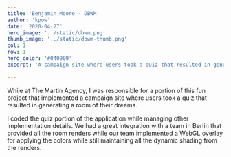 ```yaml
---
title: 'Benjamin Moore - DBWM'
author: 'kpow'
date: '2020-04-27'
hero_image: '../static/dbwm.png'
thumb_image: '../static/dbwm-thumb.png'
col: 1
row: 1
hero_color: '#040909'
excerpt: 'A campaign site where users took a quiz that resulted in generating a room of their dreams. '

---
```


While at The Martin Agency, I was responsible for a portion of this fun project that implemented a campaign site where users took a quiz that resulted in generating a room of their dreams. 

I coded the quiz portion of the application while managing other implementation details. We had a great integration with a team in Berlin that provided all the room renders while our team implemented a WebGL overlay for applying the colors while still maintaining all the dynamic shading from the renders.
